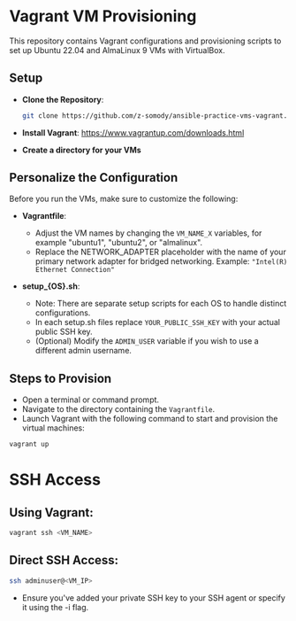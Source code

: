 # Vagrant VM Provisioning

This repository contains Vagrant configurations and provisioning scripts to set up Ubuntu 22.04 and AlmaLinux 9 VMs with VirtualBox.

## Setup

- **Clone the Repository**:
   ```bash
   git clone https://github.com/z-somody/ansible-practice-vms-vagrant.git
   ```

- **Install Vagrant**: 
https://www.vagrantup.com/downloads.html

- **Create a directory for your VMs**

## Personalize the Configuration

Before you run the VMs, make sure to customize the following:

- **Vagrantfile**:
  - Adjust the VM names by changing the `VM_NAME_X` variables, for example "ubuntu1", "ubuntu2", or "almalinux".  
  - Replace the NETWORK_ADAPTER placeholder with the name of your primary network adapter for bridged networking. Example: `"Intel(R) Ethernet Connection"`

- **setup_{OS}.sh**:
  - Note: There are separate setup scripts for each OS to handle distinct configurations.
  - In each setup.sh files replace `YOUR_PUBLIC_SSH_KEY` with your actual public SSH key.
  - (Optional) Modify the `ADMIN_USER` variable if you wish to use a different admin username.

## Steps to Provision

  - Open a terminal or command prompt.
  - Navigate to the directory containing the `Vagrantfile`.
  - Launch Vagrant with the following command to start and provision the virtual machines:


   ```bash
   vagrant up
   ```

# SSH Access

## Using Vagrant:

   ```bash
   vagrant ssh <VM_NAME>
   ```

## Direct SSH Access:

   ```bash
   ssh adminuser@<VM_IP>
   ```

- Ensure you've added your private SSH key to your SSH agent or specify it using the -i flag.
